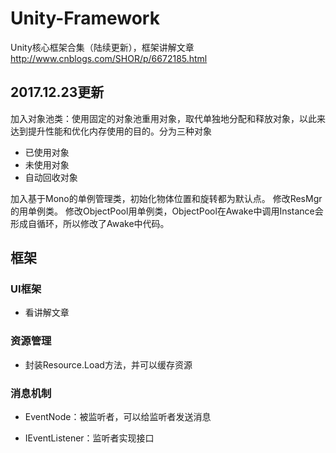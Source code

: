 # Unity-Framework
Unity核心框架合集（陆续更新），框架讲解文章 http://www.cnblogs.com/SHOR/p/6672185.html

## 2017.12.23更新
加入对象池类：使用固定的对象池重用对象，取代单独地分配和释放对象，以此来达到提升性能和优化内存使用的目的。分为三种对象
* 已使用对象
* 未使用对象
* 自动回收对象

加入基于Mono的单例管理类，初始化物体位置和旋转都为默认点。
修改ResMgr的用单例类。
修改ObjectPool用单例类，ObjectPool在Awake中调用Instance会形成自循环，所以修改了Awake中代码。

## 框架
### UI框架
* 看讲解文章

### 资源管理
* 封装Resource.Load方法，并可以缓存资源

### 消息机制
* EventNode：被监听者，可以给监听者发送消息
  
* IEventListener：监听者实现接口
